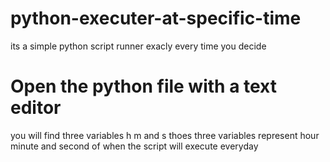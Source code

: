 # python-executer-at-specific-time

its a simple python script runner exacly every time you decide

# Open the python file with a text editor 

you will find three variables h m and s 
thoes three variables represent hour minute and second of when the script
will execute everyday


